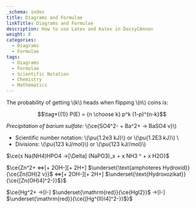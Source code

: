 ```yaml
---
_schema: index
title: Diagrams and Formulae
linkTitle: Diagrams and Formulae
description: How to use Latex and Katex in DocsyCAnnon
weight: 8
categories:
  - Diagrams
  - Formulae
tags:
  - Diagrams
  - Formulae
  - Scientific Notation
  - Chemistry
  - Mathematics
---
```


The probability of getting \\(k\\) heads when flipping \\(n\\) coins is:
```math
\tag*{(1)} P(E) = {n \choose k} p^k (1-p)^{n-k}
```

*Precipitation of barium sulfate:* \\(\ce{SO4^2- + Ba^2+ -> BaSO4 v}\\)
* Scientific number notation: \\(\pu{1.2e3 kJ}\\) or \\(\pu{1.2E3 kJ}\\) \\
* Divisions: \\(\pu{123 kJ/mol}\\) or \\(\pu{123 kJ//mol}\\)

$\ce{x Na(NH4)HPO4 ->[\Delta] (NaPO3)_x + x NH3 ^ + x H2O}$

$\ce{Zn^2+  <=>[+ 2OH-][+ 2H+]  $\underset{\text{amphoteres Hydroxid}}{\ce{Zn(OH)2 v}}$  <=>[+ 2OH-][+ 2H+]  $\underset{\text{Hydroxozikat}}{\ce{[Zn(OH)4]^2-}}$}$

$\ce{Hg^2+ ->[I-]  $\underset{\mathrm{red}}{\ce{HgI2}}$  ->[I-]  $\underset{\mathrm{red}}{\ce{[Hg^{II}I4]^2-}}$}$


